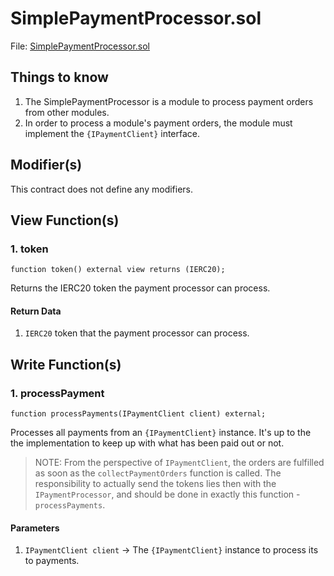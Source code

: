 # SimplePaymentProcessor.sol

File: [SimplePaymentProcessor.sol](../../src/modules/SimplePaymentProcessor.sol)

## Things to know

1. The SimplePaymentProcessor is a module to process payment orders from other modules.
2. In order to process a module's payment orders, the module must implement the `{IPaymentClient}` interface.

## Modifier(s)

This contract does not define any modifiers.

## View Function(s)

### 1. token

`function token() external view returns (IERC20);`

Returns the IERC20 token the payment processor can process.

#### Return Data

1. `IERC20` token that the payment processor can process.

## Write Function(s)

### 1. processPayment

`function processPayments(IPaymentClient client) external;`

Processes all payments from an `{IPaymentClient}` instance. It's up to the the implementation to keep up with what has been paid out or not.

> NOTE: From the perspective of `IPaymentClient`, the orders are fulfilled as soon as the `collectPaymentOrders` function is called. The responsibility to actually send the tokens lies then with the `IPaymentProcessor`, and should be done in exactly this function - `processPayments`.

#### Parameters

1. `IPaymentClient client` -> The `{IPaymentClient}` instance to process its to payments.

